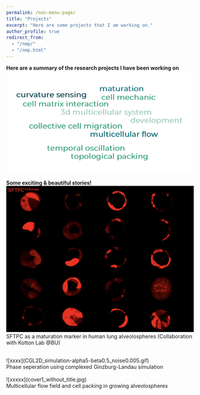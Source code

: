 ```yaml
---
permalink: /non-menu-page/
title: "Projects"
excerpt: "Here are some projects that I am working on."
author_profile: true
redirect_from: 
  - "/nmp/"
  - "/nmp.html"
---
```


**Here are a summary of the research projects I have been working on** <br/>
![xx](wordcloud.png)<br/>
<br/>
**Some exciting & beautiful stories!** <br/>
  ![xxx](SFTPC.png)<br/>
  SFTPC as a maturation marker in human lung alveolospheres (Collaboration with Kotton Lab @BU) <br/> 

<br/>
![xxxx](CGL2D_simulation-alpha5-beta0.5_noise0.005.gif) <br/>
Phase seperation using complexed Ginzburg-Landau simulation<br/>

<br/>
![xxxxx](cover1_without_title.jpg) <br/>
Multicellular flow field and cell packing in growing alveolospheres<br/>




